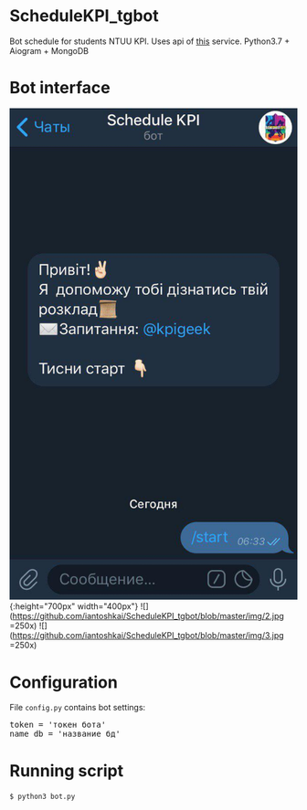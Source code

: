 # ScheduleKPI_tgbot
Bot schedule for students NTUU KPI.
Uses api of [this](https://rozklad.org.ua) service.
Python3.7 + Aiogram + MongoDB
# Bot interface
![](https://github.com/iantoshkai/ScheduleKPI_tgbot/blob/master/img/1.jpg) {:height="700px" width="400px"}
![](https://github.com/iantoshkai/ScheduleKPI_tgbot/blob/master/img/2.jpg =250x) 
![](https://github.com/iantoshkai/ScheduleKPI_tgbot/blob/master/img/3.jpg =250x) 


# Configuration
File <code>config.py</code> contains bot settings:
<pre>token = 'токен бота'
name_db = 'название бд'</pre>
# Running script
<code>$ python3 bot.py</code>

